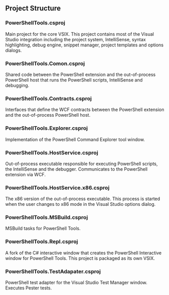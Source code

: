 ## Project Structure

### PowerShellTools.csproj

Main project for the core VSIX. This project contains most of the Visual Studio integration including the project system, IntelliSense, syntax highlighting, debug engine, snippet manager, project templates and options dialogs. 

### PowerShellTools.Comon.csproj

Shared code between the PowerShell extension and the out-of-process PowerShell host that runs the PowerShell scripts, IntelliSense and debugging. 

### PowerShellTools.Contracts.csproj

Interfaces that define the WCF contracts between the PowerShell extension and the out-of-process PowerShell host. 

### PowerShellTools.Explorer.csproj

Implementation of the PowerShell Command Explorer tool window. 

### PowerShellTools.HostService.csproj

Out-of-process executable responsible for executing PowerShell scripts, the IntelliSense and the debugger. Communicates to the PowerShell extension via WCF. 

### PowerShellTools.HostService.x86.csproj

The x86 version of the out-of-process executable. This process is started when the user changes to x86 mode in the Visual Studio options dialog. 

### PowerShellTools.MSBuild.csproj

MSBuild tasks for PowerShell Tools. 

### PowerShellTools.Repl.csproj

A fork of the C\# interactive window that creates the PowerShell Interactive window for PowerShell Tools. This project is packaged as its own VSIX. 

### PowerShellTools.TestAdapater.csproj

PowerShell test adapter for the Visual Studio Test Manager window. Executes Pester tests. 



